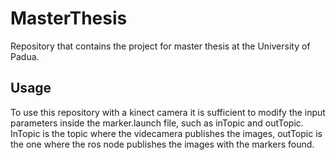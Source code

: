 # MasterThesis

Repository that contains the project for master thesis at the University of Padua.

## Usage
To use this repository with a kinect camera it is sufficient to modify the input parameters inside the marker.launch file, such as inTopic and outTopic. InTopic is the topic where the videcamera publishes the images, outTopic is the one where the ros node publishes the images with the markers found.